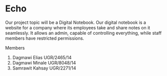 # Echo

Our project topic will be  a Digital Notebook.
Our digital notebook is a website for a company where its employees take and share notes on it seamlessly. It allows an admin, capable of controlling everything, while staff members have restricted permissions.

Members
1. Dagmawi Elias UGR/2465/14
2. Dagmawi Minale UGR/8048/14
3. Samrawit Kahsay UGR/2271/14

